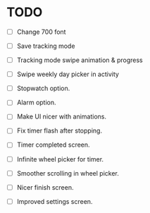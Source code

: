 # TODO

- [ ] Change 700 font
- [ ] Save tracking mode
- [ ] Tracking mode swipe animation & progress

- [ ] Swipe weekly day picker in activity
- [ ] Stopwatch option.
- [ ] Alarm option.
- [ ] Make UI nicer with animations.
- [ ] Fix timer flash after stopping.
- [ ] Timer completed screen.
- [ ] Infinite wheel picker for timer.
- [ ] Smoother scrolling in wheel picker.
- [ ] Nicer finish screen.
- [ ] Improved settings screen.

